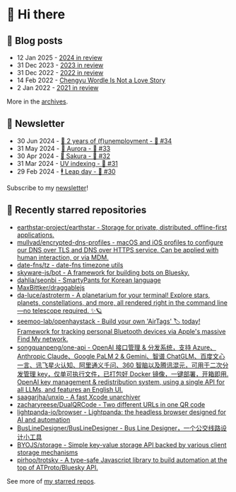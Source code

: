 # 👋 Hi there

## 📝 Blog posts

<!-- feed start -->
- 12 Jan 2025 - [2024 in review](https://cheeaun.com/blog/2025/01/2024-in-review/)
- 31 Dec 2023 - [2023 in review](https://cheeaun.com/blog/2023/12/2023-in-review/)
- 31 Dec 2022 - [2022 in review](https://cheeaun.com/blog/2022/12/2022-in-review/)
- 14 Feb 2022 - [Chengyu Wordle Is Not a Love Story](https://cheeaun.com/blog/2022/02/chengyu-wordle-is-not-a-love-story/)
- 2 Jan 2022 - [2021 in review](https://cheeaun.com/blog/2022/01/2021-in-review/)
<!-- feed end -->

More in the [archives](https://cheeaun.com/blog/archives/).

## 📰 Newsletter

<!-- newsletter start -->
- 30 Jun 2024 - [🎂 2 years of (f)unemployment - 🥫 #34](https://cheeaun.substack.com/p/2-years-of-funemployment-34)
- 31 May 2024 - [🌌 Aurora - 🥫 #33](https://cheeaun.substack.com/p/aurora-33)
- 30 Apr 2024 - [🌸 Sakura - 🥫 #32](https://cheeaun.substack.com/p/sakura-32)
- 31 Mar 2024 - [UV indexing - 🥫 #31](https://cheeaun.substack.com/p/uv-indexing-31)
- 29 Feb 2024 - [🕴️ Leap day - 🥫 #30](https://cheeaun.substack.com/p/leap-day-30)
<!-- newsletter end -->

Subscribe to my [newsletter](https://cheeaun.substack.com/)!

## 🌟 Recently starred repositories

<!-- starred repos start -->
- [earthstar-project/earthstar - Storage for private, distributed, offline-first applications.](https://github.com/earthstar-project/earthstar)
- [mullvad/encrypted-dns-profiles - macOS and iOS profiles to configure our DNS over TLS and DNS over HTTPS service. Can be applied with human interaction, or via MDM.](https://github.com/mullvad/encrypted-dns-profiles)
- [date-fns/tz - date-fns timezone utils](https://github.com/date-fns/tz)
- [skyware-js/bot - A framework for building bots on Bluesky.](https://github.com/skyware-js/bot)
- [dahlia/seonbi - SmartyPants for Korean language](https://github.com/dahlia/seonbi)
- [MaxBittker/draggablejs](https://github.com/MaxBittker/draggablejs)
- [da-luce/astroterm - A planetarium for your terminal! Explore stars, planets, constellations, and more, all rendered right in the command line—no telescope required. ✨🪐](https://github.com/da-luce/astroterm)
- [seemoo-lab/openhaystack - Build your own 'AirTags' 🏷 today! Framework for tracking personal Bluetooth devices via Apple's massive Find My network.](https://github.com/seemoo-lab/openhaystack)
- [songquanpeng/one-api - OpenAI 接口管理 & 分发系统，支持 Azure、Anthropic Claude、Google PaLM 2 & Gemini、智谱 ChatGLM、百度文心一言、讯飞星火认知、阿里通义千问、360 智脑以及腾讯混元，可用于二次分发管理 key，仅单可执行文件，已打包好 Docker 镜像，一键部署，开箱即用. OpenAI key management & redistribution system, using a single API for all LLMs, and features an English UI.](https://github.com/songquanpeng/one-api)
- [saagarjha/unxip - A fast Xcode unarchiver](https://github.com/saagarjha/unxip)
- [zacharyreese/DualQRCode - Two different URLs in one QR code](https://github.com/zacharyreese/DualQRCode)
- [lightpanda-io/browser - Lightpanda: the headless browser designed for AI and automation](https://github.com/lightpanda-io/browser)
- [BusLineDesigner/BusLineDesigner - Bus Line Designer，一个公交线路设计小工具](https://github.com/BusLineDesigner/BusLineDesigner)
- [BYOJS/storage - Simple key-value storage API backed by various client storage mechanisms](https://github.com/BYOJS/storage)
- [pirhoo/trotsky - A type-safe Javascript library to build automation at the top of ATProto/Bluesky API.](https://github.com/pirhoo/trotsky)
<!-- starred repos end -->

See more of [my starred repos](https://github.com/stars/cheeaun/).
